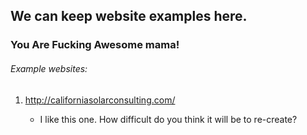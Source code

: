## We can keep website examples here.

### You Are Fucking Awesome mama!

###### Example websites:

1. http://californiasolarconsulting.com/

      * I like this one. How difficult do you think it will be to re-create?
